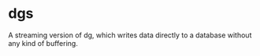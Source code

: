 # dgs
A streaming version of dg, which writes data directly to a database without any kind of buffering.
